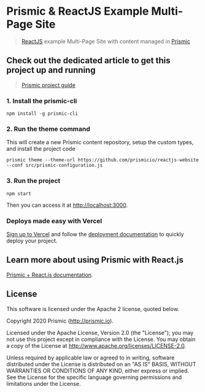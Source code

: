 # Prismic & ReactJS Example Multi-Page Site
> [ReactJS](https://reactjs.org/) example Multi-Page Site with content managed in [Prismic](https://prismic.io)
## Check out the dedicated article to get this project up and running
> [Prismic project guide](https://intercom.help/prismicio/en/articles/2731304-sample-multi-page-site-with-navigation-in-reactjs)

### 1. Install the prismic-cli

```
npm install -g prismic-cli
```

### 2. Run the theme command
This will create a new Prismic content repository, setup the custom types, and install the project code
```
prismic theme --theme-url https://github.com/prismicio/reactjs-website --conf src/prismic-configuration.js
```
### 3. Run the project
```
npm start
```
Then you can access it at [http://localhost:3000](http://localhost:3000).

### Deploys made easy with Vercel
[Sign up to Vercel](https://vercel.com/login) and follow the [deployment documentation](https://vercel.com/docs/platform/deployments) to quickly deploy your project.

## Learn more about using Prismic with React.js

[Prismic + React.js documentation](https://prismic.io/docs/technologies/reactjs).

## License

This software is licensed under the Apache 2 license, quoted below.

Copyright 2020 Prismic (http://prismic.io).

Licensed under the Apache License, Version 2.0 (the "License"); you may not use this project except in compliance with the License. You may obtain a copy of the License at http://www.apache.org/licenses/LICENSE-2.0.

Unless required by applicable law or agreed to in writing, software distributed under the License is distributed on an "AS IS" BASIS, WITHOUT WARRANTIES OR CONDITIONS OF ANY KIND, either express or implied. See the License for the specific language governing permissions and limitations under the License.
